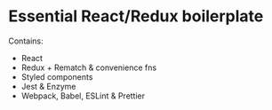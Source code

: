 # Essential React/Redux boilerplate

Contains:
- React
- Redux + Rematch & convenience fns
- Styled components
- Jest & Enzyme
- Webpack, Babel, ESLint & Prettier
